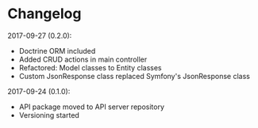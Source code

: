 # Changelog

2017-09-27 (0.2.0):
 - Doctrine ORM included
 - Added CRUD actions in main controller
 - Refactored: Model classes to Entity classes
 - Custom JsonResponse class replaced Symfony's JsonResponse class

2017-09-24 (0.1.0):

 - API package moved to API server repository
 - Versioning started
